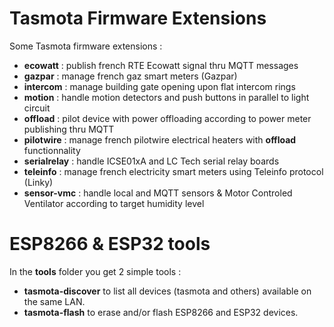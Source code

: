# Tasmota Firmware Extensions

Some Tasmota firmware extensions :
  * **ecowatt** : publish french RTE Ecowatt signal thru MQTT messages
  * **gazpar** : manage french gaz smart meters (Gazpar)
  * **intercom** : manage building gate opening upon flat intercom rings
  * **motion** : handle motion detectors and push buttons in parallel to light circuit
  * **offload** : pilot device with power offloading according to power meter publishing thru MQTT
  * **pilotwire** : manage french pilotwire electrical heaters with **offload** functionnality
  * **serialrelay** : handle ICSE01xA and LC Tech serial relay boards
  * **teleinfo** : manage french electricity smart meters using Teleinfo protocol (Linky)
  * **sensor-vmc** : handle local and MQTT sensors & Motor Controled Ventilator according to target humidity level

# ESP8266 & ESP32 tools

In the **tools** folder you get 2 simple tools :
  * **tasmota-discover** to list all devices (tasmota and others) available on the same LAN.
  * **tasmota-flash** to erase and/or flash ESP8266 and ESP32 devices.


